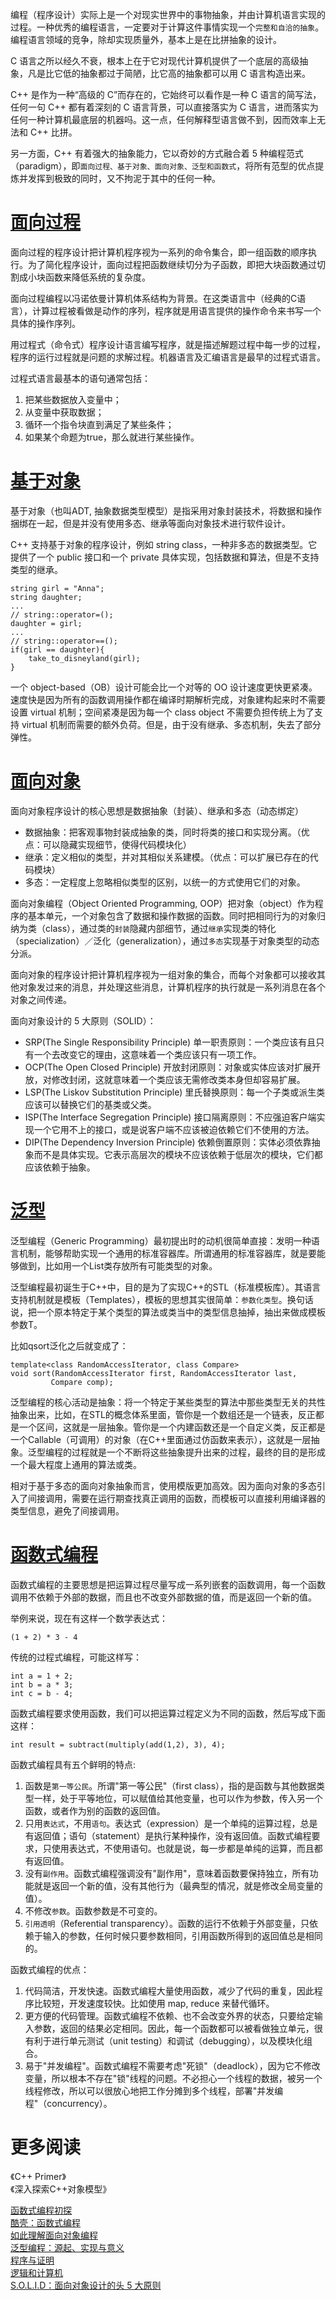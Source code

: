编程（程序设计）实际上是一个对现实世界中的事物抽象，并由计算机语言实现的过程。一种优秀的编程语言，一定要对于计算这件事情实现一个`完整和自洽的抽象`。编程语言领域的竞争，除却实现质量外，基本上是在比拼抽象的设计。

C 语言之所以经久不衰，根本上在于它对现代计算机提供了一个底层的高级抽象，凡是比它低的抽象都过于简陋，比它高的抽象都可以用 C 语言构造出来。

C++ 是作为一种“高级的 C”而存在的，它始终可以看作是一种 C 语言的简写法，任何一句 C++ 都有着深刻的 C 语言背景，可以直接落实为 C 语言，进而落实为任何一种计算机最底层的机器吗。这一点，任何解释型语言做不到，因而效率上无法和 C++ 比拼。

另一方面，C++ 有着强大的抽象能力，它以奇妙的方式融合着 5 种编程范式（paradigm），即`面向过程、基于对象、面向对象、泛型和函数式`，将所有范型的优点提炼并发挥到极致的同时，又不拘泥于其中的任何一种。

# [面向过程](https://en.wikipedia.org/wiki/Procedural_programming)

面向过程的程序设计把计算机程序视为一系列的命令集合，即一组函数的顺序执行。为了简化程序设计，面向过程把函数继续切分为子函数，即把大块函数通过切割成小块函数来降低系统的复杂度。

面向过程编程以冯诺依曼计算机体系结构为背景。在这类语言中（经典的C语言），计算过程被看做是动作的序列，程序就是用语言提供的操作命令来书写一个具体的操作序列。

用过程式（命令式）程序设计语言编写程序，就是描述解题过程中每一步的过程，程序的运行过程就是问题的求解过程。机器语言及汇编语言是最早的过程式语言。

过程式语言最基本的语句通常包括：

1. 把某些数据放入变量中；
2. 从变量中获取数据；
3. 循环一个指令块直到满足了某些条件；
4. 如果某个命题为true，那么就进行某些操作。

# [基于对象](https://en.wikipedia.org/wiki/Abstract_data_type)

基于对象（也叫ADT, 抽象数据类型模型）是指采用对象封装技术，将数据和操作捆绑在一起，但是并没有使用多态、继承等面向对象技术进行软件设计。

C++ 支持基于对象的程序设计，例如 string class，一种非多态的数据类型。它提供了一个 public 接口和一个 private 具体实现，包括数据和算法，但是不支持类型的继承。

    string girl = "Anna";
    string daughter;
    ...
    // string::operator=();
    daughter = girl;
    ...
    // string::operator==();
    if(girl == daughter){
        take_to_disneyland(girl);
    }

一个 object-based（OB）设计可能会比一个对等的 OO 设计速度更快更紧凑。速度快是因为所有的函数调用操作都在编译时期解析完成，对象建构起来时不需要设置 virtual 机制；空间紧凑是因为每一个 class object 不需要负担传统上为了支持 virtual 机制而需要的额外负荷。但是，由于没有继承、多态机制，失去了部分弹性。

# [面向对象](https://en.wikipedia.org/wiki/Object-oriented_programming)

面向对象程序设计的核心思想是数据抽象（封装）、继承和多态（动态绑定）

* 数据抽象：把客观事物封装成抽象的类，同时将类的接口和实现分离。（优点：可以隐藏实现细节，使得代码模块化）
* 继承：定义相似的类型，并对其相似关系建模。（优点：可以扩展已存在的代码模块）
* 多态：一定程度上忽略相似类型的区别，以统一的方式使用它们的对象。

面向对象编程（Object Oriented Programming, OOP）把对象（object）作为程序的基本单元，一个对象包含了数据和操作数据的函数。同时把相同行为的对象归纳为类（class），通过类的`封装`隐藏内部细节，通过`继承`实现类的特化（specialization）／泛化（generalization），通过`多态`实现基于对象类型的动态分派。

面向对象的程序设计把计算机程序视为一组对象的集合，而每个对象都可以接收其他对象发过来的消息，并处理这些消息，计算机程序的执行就是一系列消息在各个对象之间传递。

面向对象设计的 5 大原则（SOLID）：

* SRP(The Single Responsibility Principle) 单一职责原则：一个类应该有且只有一个去改变它的理由，这意味着一个类应该只有一项工作。
* OCP(The Open Closed Principle) 开放封闭原则：对象或实体应该对扩展开放，对修改封闭，这就意味着一个类应该无需修改类本身但却容易扩展。
* LSP(The Liskov Substitution Principle) 里氏替换原则：每一个子类或派生类应该可以替换它们的基类或父类。
* ISP(The Interface Segregation Principle) 接口隔离原则：不应强迫客户端实现一个它用不上的接口，或是说客户端不应该被迫依赖它们不使用的方法。
* DIP(The Dependency Inversion Principle) 依赖倒置原则：实体必须依靠抽象而不是具体实现。它表示高层次的模块不应该依赖于低层次的模块，它们都应该依赖于抽象。

# [泛型](https://en.wikipedia.org/wiki/Generic_programming)

泛型编程（Generic Programming）最初提出时的动机很简单直接：发明一种语言机制，能够帮助实现一个通用的标准容器库。所谓通用的标准容器库，就是要能够做到，比如用一个List类存放所有可能类型的对象。

泛型编程最初诞生于C++中，目的是为了实现C++的STL（标准模板库）。其语言支持机制就是模板（Templates），模板的思想其实很简单：`参数化类型`。换句话说，把一个原本特定于某个类型的算法或类当中的类型信息抽掉，抽出来做成模板参数T。

比如qsort泛化之后就变成了：

    template<class RandomAccessIterator, class Compare>
    void sort(RandomAccessIterator first, RandomAccessIterator last,
             Compare comp);

泛型编程的核心活动是抽象：将一个特定于某些类型的算法中那些类型无关的共性抽象出来，比如，在STL的概念体系里面，管你是一个数组还是一个链表，反正都是一个区间，这就是一层抽象。管你是一个内建函数还是一个自定义类，反正都是一个Callable（可调用）的对象（在C++里面通过仿函数来表示），这就是一层抽象。泛型编程的过程就是一个不断将这些抽象提升出来的过程，最终的目的是形成一个最大程度上通用的算法或类。

相对于基于多态的面向对象抽象而言，使用模版更加高效。因为面向对象的多态引入了间接调用，需要在运行期查找真正调用的函数，而模板可以直接利用编译器的类型信息，避免了间接调用。

# [函数式编程](https://en.wikipedia.org/wiki/Functional_programming)

函数式编程的主要思想是把运算过程尽量写成一系列嵌套的函数调用，每一个函数调用不依赖于外部的数据，而且也不改变外部数据的值，而是返回一个新的值。

举例来说，现在有这样一个数学表达式：

    (1 + 2) * 3 - 4

传统的过程式编程，可能这样写：

    int a = 1 + 2;
    int b = a * 3;
    int c = b - 4;

函数式编程要求使用函数，我们可以把运算过程定义为不同的函数，然后写成下面这样：

    int result = subtract(multiply(add(1,2), 3), 4);

函数式编程具有五个鲜明的特点:

1. 函数是`第一等公民`。所谓"第一等公民"（first class），指的是函数与其他数据类型一样，处于平等地位，可以赋值给其他变量，也可以作为参数，传入另一个函数，或者作为别的函数的返回值。
2. 只用`表达式`，不用`语句`。表达式（expression）是一个单纯的运算过程，总是有返回值；语句（statement）是执行某种操作，没有返回值。函数式编程要求，只使用表达式，不使用语句。也就是说，每一步都是单纯的运算，而且都有返回值。
3. 没有`副作用`。函数式编程强调没有"副作用"，意味着函数要保持独立，所有功能就是返回一个新的值，没有其他行为（最典型的情况，就是修改全局变量的值）。
4. 不修改`参数`。函数参数是不可变的。
5. `引用透明`（Referential transparency）。函数的运行不依赖于外部变量，只依赖于输入的参数，任何时候只要参数相同，引用函数所得到的返回值总是相同的。

函数式编程的优点：

1. 代码简洁，开发快速。函数式编程大量使用函数，减少了代码的重复，因此程序比较短，开发速度较快。比如使用 map, reduce 来替代循环。
2. 更方便的代码管理。函数式编程不依赖、也不会改变外界的状态，只要给定输入参数，返回的结果必定相同。因此，每一个函数都可以被看做独立单元，很有利于进行单元测试（unit testing）和调试（debugging），以及模块化组合。
3. 易于"并发编程"。函数式编程不需要考虑"死锁"（deadlock），因为它不修改变量，所以根本不存在"锁"线程的问题。不必担心一个线程的数据，被另一个线程修改，所以可以很放心地把工作分摊到多个线程，部署"并发编程"（concurrency）。


# 更多阅读
《C++ Primer》  
《深入探索C++对象模型》  

[函数式编程初探](http://www.ruanyifeng.com/blog/2012/04/functional_programming.html)  
[酷壳：函数式编程](http://coolshell.cn/articles/10822.html)    
[如此理解面向对象编程](http://coolshell.cn/articles/8745.html)  
[泛型编程：源起、实现与意义](http://blog.csdn.net/pongba/article/details/2544894)  
[程序与证明](http://www.tuicool.com/articles/YRZvem)  
[逻辑和计算机](https://commondatastorage.googleapis.com/letscorp_archive/archives/75811)  
[S.O.L.I.D：面向对象设计的头 5 大原则](http://blog.jobbole.com/86267/)  


